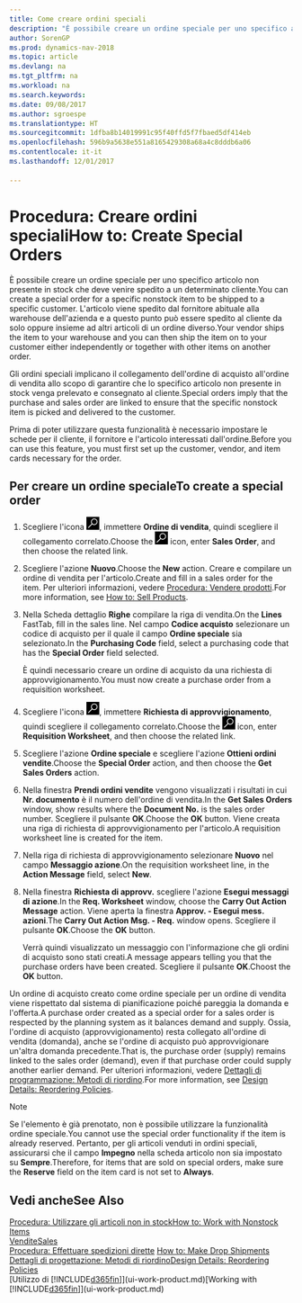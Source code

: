 ```yaml
---
title: Come creare ordini speciali
description: "È possibile creare un ordine speciale per uno specifico articolo non presente in stock che deve venire spedito a un determinato cliente. L'articolo viene spedito dal fornitore abituale alla warehouse dell'azienda e a questo punto può essere spedito al cliente da solo oppure insieme ad altri articoli di un ordine diverso."
author: SorenGP
ms.prod: dynamics-nav-2018
ms.topic: article
ms.devlang: na
ms.tgt_pltfrm: na
ms.workload: na
ms.search.keywords: 
ms.date: 09/08/2017
ms.author: sgroespe
ms.translationtype: HT
ms.sourcegitcommit: 1dfba8b14019991c95f40ffd5f7fbaed5df414eb
ms.openlocfilehash: 596b9a5638e551a8165429308a68a4c8dddb6a06
ms.contentlocale: it-it
ms.lasthandoff: 12/01/2017

---
```

# <a name="how-to-create-special-orders"></a><span data-ttu-id="3577f-104">Procedura: Creare ordini speciali</span><span class="sxs-lookup"><span data-stu-id="3577f-104">How to: Create Special Orders</span></span>
<span data-ttu-id="3577f-105">È possibile creare un ordine speciale per uno specifico articolo non presente in stock che deve venire spedito a un determinato cliente.</span><span class="sxs-lookup"><span data-stu-id="3577f-105">You can create a special order for a specific nonstock item to be shipped to a specific customer.</span></span> <span data-ttu-id="3577f-106">L'articolo viene spedito dal fornitore abituale alla warehouse dell'azienda e a questo punto può essere spedito al cliente da solo oppure insieme ad altri articoli di un ordine diverso.</span><span class="sxs-lookup"><span data-stu-id="3577f-106">Your vendor ships the item to your warehouse and you can then ship the item on to your customer either independently or together with other items on another order.</span></span>  

<span data-ttu-id="3577f-107">Gli ordini speciali implicano il collegamento dell'ordine di acquisto all'ordine di vendita allo scopo di garantire che lo specifico articolo non presente in stock venga prelevato e consegnato al cliente.</span><span class="sxs-lookup"><span data-stu-id="3577f-107">Special orders imply that the purchase and sales order are linked to ensure that the specific nonstock item is picked and delivered to the customer.</span></span>  

<span data-ttu-id="3577f-108">Prima di poter utilizzare questa funzionalità è necessario impostare le schede per il cliente, il fornitore e l'articolo interessati dall'ordine.</span><span class="sxs-lookup"><span data-stu-id="3577f-108">Before you can use this feature, you must first set up the customer, vendor, and item cards necessary for the order.</span></span>  

## <a name="to-create-a-special-order"></a><span data-ttu-id="3577f-109">Per creare un ordine speciale</span><span class="sxs-lookup"><span data-stu-id="3577f-109">To create a special order</span></span>  
1.  <span data-ttu-id="3577f-110">Scegliere l'icona ![Cerca pagina o report](media/ui-search/search_small.png "icona Cerca pagina o report"), immettere **Ordine di vendita**, quindi scegliere il collegamento correlato.</span><span class="sxs-lookup"><span data-stu-id="3577f-110">Choose the ![Search for Page or Report](media/ui-search/search_small.png "Search for Page or Report icon") icon, enter **Sales Order**, and then choose the related link.</span></span>  
2. <span data-ttu-id="3577f-111">Scegliere l'azione **Nuovo**.</span><span class="sxs-lookup"><span data-stu-id="3577f-111">Choose the **New** action.</span></span> <span data-ttu-id="3577f-112">Creare e compilare un  ordine di vendita per l'articolo.</span><span class="sxs-lookup"><span data-stu-id="3577f-112">Create and fill in a  sales order for the item.</span></span> <span data-ttu-id="3577f-113">Per ulteriori informazioni, vedere [Procedura: Vendere prodotti](sales-how-sell-products.md).</span><span class="sxs-lookup"><span data-stu-id="3577f-113">For more information, see [How to: Sell Products](sales-how-sell-products.md).</span></span>
3.  <span data-ttu-id="3577f-114">Nella Scheda dettaglio **Righe** compilare la riga di vendita.</span><span class="sxs-lookup"><span data-stu-id="3577f-114">On the **Lines** FastTab, fill in the sales line.</span></span> <span data-ttu-id="3577f-115">Nel campo **Codice acquisto** selezionare un codice di acquisto per il quale il campo **Ordine speciale** sia selezionato.</span><span class="sxs-lookup"><span data-stu-id="3577f-115">In the **Purchasing Code** field, select a purchasing code that has the **Special Order** field selected.</span></span>

    <span data-ttu-id="3577f-116">È quindi necessario creare un ordine di acquisto da una richiesta di approvvigionamento.</span><span class="sxs-lookup"><span data-stu-id="3577f-116">You must now create a purchase order from a requisition worksheet.</span></span>  
4. <span data-ttu-id="3577f-117">Scegliere l'icona ![Cerca pagina o report](media/ui-search/search_small.png "icona Cerca pagina o report"), immettere **Richiesta di approvvigionamento**, quindi scegliere il collegamento correlato.</span><span class="sxs-lookup"><span data-stu-id="3577f-117">Choose the ![Search for Page or Report](media/ui-search/search_small.png "Search for Page or Report icon") icon, enter **Requisition Worksheet**, and then choose the related link.</span></span>  
5. <span data-ttu-id="3577f-118">Scegliere l'azione **Ordine speciale** e scegliere l'azione **Ottieni ordini vendite**.</span><span class="sxs-lookup"><span data-stu-id="3577f-118">Choose the **Special Order** action, and then choose the **Get Sales Orders** action.</span></span>  
6.  <span data-ttu-id="3577f-119">Nella finestra **Prendi ordini vendite** vengono visualizzati i risultati in cui **Nr. documento** è il numero dell'ordine di vendita.</span><span class="sxs-lookup"><span data-stu-id="3577f-119">In the **Get Sales Orders** window, show results where the **Document No.** is the sales order number.</span></span> <span data-ttu-id="3577f-120">Scegliere il pulsante **OK**.</span><span class="sxs-lookup"><span data-stu-id="3577f-120">Choose the **OK** button.</span></span> <span data-ttu-id="3577f-121">Viene creata una riga di richiesta di approvvigionamento per l'articolo.</span><span class="sxs-lookup"><span data-stu-id="3577f-121">A requisition worksheet line is created for the item.</span></span>  
7.  <span data-ttu-id="3577f-122">Nella riga di richiesta di approvvigionamento selezionare **Nuovo** nel campo **Messaggio azione**.</span><span class="sxs-lookup"><span data-stu-id="3577f-122">On the requisition worksheet line, in the **Action Message** field, select **New**.</span></span>  
8.  <span data-ttu-id="3577f-123">Nella finestra **Richiesta di approvv.** scegliere l'azione **Esegui messaggi di azione**.</span><span class="sxs-lookup"><span data-stu-id="3577f-123">In the **Req. Worksheet** window, choose the **Carry Out Action Message** action.</span></span> <span data-ttu-id="3577f-124">Viene aperta la finestra **Approv. - Esegui mess. azioni**.</span><span class="sxs-lookup"><span data-stu-id="3577f-124">The **Carry Out Action Msg. - Req.** window opens.</span></span> <span data-ttu-id="3577f-125">Scegliere il pulsante **OK**.</span><span class="sxs-lookup"><span data-stu-id="3577f-125">Choose the **OK** button.</span></span>  

    <span data-ttu-id="3577f-126">Verrà quindi visualizzato un messaggio con l'informazione che gli ordini di acquisto sono stati creati.</span><span class="sxs-lookup"><span data-stu-id="3577f-126">A message appears telling you that the purchase orders have been created.</span></span> <span data-ttu-id="3577f-127">Scegliere il pulsante **OK**.</span><span class="sxs-lookup"><span data-stu-id="3577f-127">Choost the **OK** button.</span></span>  

<span data-ttu-id="3577f-128">Un ordine di acquisto creato come ordine speciale per un ordine di vendita viene rispettato dal sistema di pianificazione poiché pareggia la domanda e l'offerta.</span><span class="sxs-lookup"><span data-stu-id="3577f-128">A purchase order created as a special order for a sales order is respected by the planning system as it balances demand and supply.</span></span> <span data-ttu-id="3577f-129">Ossia, l'ordine di acquisto (approvvigionamento) resta collegato all'ordine di vendita (domanda), anche se l'ordine di acquisto può approvvigionare un'altra domanda precedente.</span><span class="sxs-lookup"><span data-stu-id="3577f-129">That is, the purchase order (supply) remains linked to the sales order (demand), even if that purchase order could supply another earlier demand.</span></span> <span data-ttu-id="3577f-130">Per ulteriori informazioni, vedere [Dettagli di programmazione: Metodi di riordino](design-details-reservation-order-tracking-and-action-messaging.md).</span><span class="sxs-lookup"><span data-stu-id="3577f-130">For more information, see [Design Details: Reordering Policies](design-details-reservation-order-tracking-and-action-messaging.md).</span></span>  

> [!NOTE]  
>  <span data-ttu-id="3577f-131">Se l'elemento è già prenotato, non è possibile utilizzare la funzionalità ordine speciale.</span><span class="sxs-lookup"><span data-stu-id="3577f-131">You cannot use the special order functionality if the item is already reserved.</span></span> <span data-ttu-id="3577f-132">Pertanto, per gli articoli venduti in ordini speciali, assicurarsi che il campo **Impegno** nella scheda articolo non sia impostato su **Sempre**.</span><span class="sxs-lookup"><span data-stu-id="3577f-132">Therefore, for items that are sold on special orders, make sure the **Reserve** field on the item card is not set to **Always**.</span></span>  

## <a name="see-also"></a><span data-ttu-id="3577f-133">Vedi anche</span><span class="sxs-lookup"><span data-stu-id="3577f-133">See Also</span></span>  
[<span data-ttu-id="3577f-134">Procedura: Utilizzare gli articoli non in stock</span><span class="sxs-lookup"><span data-stu-id="3577f-134">How to: Work with Nonstock Items</span></span>](inventory-how-work-nonstock-items.md)  
[<span data-ttu-id="3577f-135">Vendite</span><span class="sxs-lookup"><span data-stu-id="3577f-135">Sales</span></span>](sales-manage-sales.md)  
<span data-ttu-id="3577f-136">[Procedura: Effettuare spedizioni dirette](sales-how-drop-shipment.md) </span><span class="sxs-lookup"><span data-stu-id="3577f-136">[How to: Make Drop Shipments](sales-how-drop-shipment.md) </span></span>  
[<span data-ttu-id="3577f-137">Dettagli di progettazione: Metodi di riordino</span><span class="sxs-lookup"><span data-stu-id="3577f-137">Design Details: Reordering Policies</span></span>](design-details-reservation-order-tracking-and-action-messaging.md)  
<span data-ttu-id="3577f-138">[Utilizzo di [!INCLUDE[d365fin](includes/d365fin_md.md)]](ui-work-product.md)</span><span class="sxs-lookup"><span data-stu-id="3577f-138">[Working with [!INCLUDE[d365fin](includes/d365fin_md.md)]](ui-work-product.md)</span></span>


